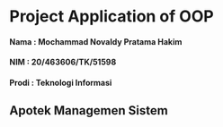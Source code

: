 # Project Application of OOP

#### Nama  : Mochammad Novaldy Pratama Hakim
#### NIM   : 20/463606/TK/51598
#### Prodi : Teknologi Informasi

## Apotek Managemen Sistem
